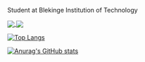 Student at Blekinge Institution of Technology

<a href="https://github.com/emcofa/github-readme-stats">
  <img align="center" src="https://github-readme-stats.vercel.app/api?username=emcofa&show_icons=true&theme=tokyonight&repo=github-readme-stats" />
</a>
<a href="https://github.com/emcofa/github-readme-stats">
  <img align="center" src="https://github-readme-stats.vercel.app/api?username=emcofa&show_icons=true&theme=tokyonight&repo=github-readme-stats" />
</a>


[![Top Langs](https://github-readme-stats.vercel.app/api/top-langs/?username=emcofa&hide=html,css,scss)](https://github.com/emcofa/github-readme-stats)

[![Anurag's GitHub stats](https://github-readme-stats.vercel.app/api?username=emcofa&show_icons=true&theme=tokyonight)](https://github.com/emcofa/github-readme-stats)
